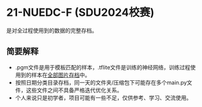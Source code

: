 # 21-NUEDC-F (SDU2024校赛)

是对全过程使用到的数据的完整存档。

## 简要解释

- .pgm文件是用于模板匹配的样本，.tflite文件是训练的神经网络，训练过程使用到的样本在[全部图片存档](https://github.com/SkywalkerWei/21-NUEDC_Topic-F/blob/main/OpenMV/%E5%9B%BE%E7%89%87%E6%95%B0%E6%8D%AE%E5%AD%98%E6%A1%A3.zip)中。
- 按照日期分类目录存档，同一天的文件夹/压缩包下可能存在多个main.py文件，这些文件之间不具备严格迭代优化关系。
- 个人来说只是初学者，项目可能有一些不足，仅供参考、学习、交流使用。
